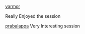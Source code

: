 [varmor](http://github.com/varmor)

Really Enjoyed the session

[prabalappa](http://github.com/prabalappa)
Very Interesting session
